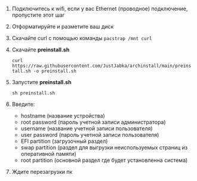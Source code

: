 1. Подключитесь к wifi, если у вас Ethernet (проводное) подключение, пропустите этот шаг
2. Отформатируйте и разметите ваш диск
3. Скачайте curl с помощью команды ```pacstrap /mnt curl```
4. Скачайте **preinstall.sh**

    ```curl https://raw.githubusercontent.com/JustJabka/archinstall/main/preinstall.sh -o preinstall.sh```

5. Запустите **preinstall.sh**

   ```sh preinstall.sh```

6. Введите:
    - hostname (название устройства)
    - root password (пароль учетной записи администратора)
    - username (название учетной записи пользователя)
    - user password (пароль учетной записи пользователя)
    - EFI partition (загрузочный раздел)
    - swap partition (раздел для выгрузки неиспользуемых страниц из оперативной памяти)
    - root partition (основной раздел где будет установленна система)

7. Ждите перезагрузки пк
